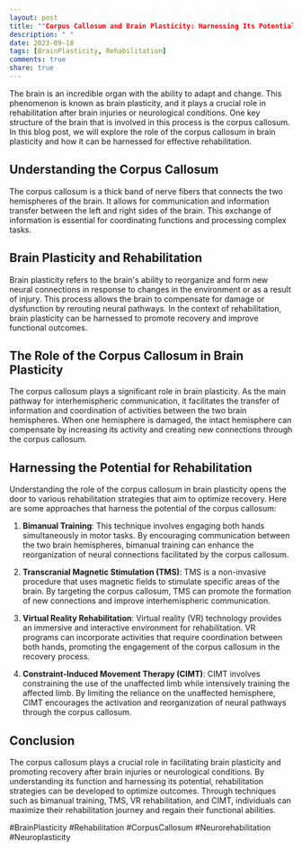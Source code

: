 ```yaml
---
layout: post
title: ""Corpus Callosum and Brain Plasticity: Harnessing Its Potential for Rehabilitation""
description: " "
date: 2023-09-18
tags: [BrainPlasticity, Rehabilitation]
comments: true
share: true
---
```


The brain is an incredible organ with the ability to adapt and change. This phenomenon is known as brain plasticity, and it plays a crucial role in rehabilitation after brain injuries or neurological conditions. One key structure of the brain that is involved in this process is the corpus callosum. In this blog post, we will explore the role of the corpus callosum in brain plasticity and how it can be harnessed for effective rehabilitation.

## Understanding the Corpus Callosum

The corpus callosum is a thick band of nerve fibers that connects the two hemispheres of the brain. It allows for communication and information transfer between the left and right sides of the brain. This exchange of information is essential for coordinating functions and processing complex tasks.

## Brain Plasticity and Rehabilitation

Brain plasticity refers to the brain's ability to reorganize and form new neural connections in response to changes in the environment or as a result of injury. This process allows the brain to compensate for damage or dysfunction by rerouting neural pathways. In the context of rehabilitation, brain plasticity can be harnessed to promote recovery and improve functional outcomes.

## The Role of the Corpus Callosum in Brain Plasticity

The corpus callosum plays a significant role in brain plasticity. As the main pathway for interhemispheric communication, it facilitates the transfer of information and coordination of activities between the two brain hemispheres. When one hemisphere is damaged, the intact hemisphere can compensate by increasing its activity and creating new connections through the corpus callosum.

## Harnessing the Potential for Rehabilitation

Understanding the role of the corpus callosum in brain plasticity opens the door to various rehabilitation strategies that aim to optimize recovery. Here are some approaches that harness the potential of the corpus callosum:

1. **Bimanual Training**: This technique involves engaging both hands simultaneously in motor tasks. By encouraging communication between the two brain hemispheres, bimanual training can enhance the reorganization of neural connections facilitated by the corpus callosum.

2. **Transcranial Magnetic Stimulation (TMS)**: TMS is a non-invasive procedure that uses magnetic fields to stimulate specific areas of the brain. By targeting the corpus callosum, TMS can promote the formation of new connections and improve interhemispheric communication.

3. **Virtual Reality Rehabilitation**: Virtual reality (VR) technology provides an immersive and interactive environment for rehabilitation. VR programs can incorporate activities that require coordination between both hands, promoting the engagement of the corpus callosum in the recovery process.

4. **Constraint-Induced Movement Therapy (CIMT)**: CIMT involves constraining the use of the unaffected limb while intensively training the affected limb. By limiting the reliance on the unaffected hemisphere, CIMT encourages the activation and reorganization of neural pathways through the corpus callosum.

## Conclusion

The corpus callosum plays a crucial role in facilitating brain plasticity and promoting recovery after brain injuries or neurological conditions. By understanding its function and harnessing its potential, rehabilitation strategies can be developed to optimize outcomes. Through techniques such as bimanual training, TMS, VR rehabilitation, and CIMT, individuals can maximize their rehabilitation journey and regain their functional abilities.

#BrainPlasticity #Rehabilitation #CorpusCallosum #Neurorehabilitation #Neuroplasticity